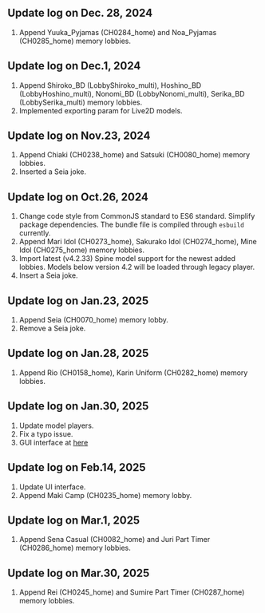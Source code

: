 ## Update log on Dec. 28, 2024

1. Append Yuuka_Pyjamas (CH0284_home) and Noa_Pyjamas (CH0285_home) memory lobbies.

## Update log on Dec.1, 2024

1. Append Shiroko_BD (LobbyShiroko_multi), Hoshino_BD (LobbyHoshino_multi), Nonomi_BD (LobbyNonomi_multi), Serika_BD (LobbySerika_multi) memory lobbies.
2. Implemented exporting param for Live2D models.

## Update log on Nov.23, 2024

1. Append Chiaki (CH0238_home) and Satsuki (CH0080_home) memory lobbies.
2. Inserted a Seia joke.

## Update log on Oct.26, 2024

1. Change code style from CommonJS standard to ES6 standard. Simplify package dependencies. The bundle file is compiled through `esbuild` currently.
2. Append Mari Idol (CH0273_home), Sakurako Idol (CH0274_home), Mine Idol (CH0275_home) memory lobbies.
3. Import latest (v4.2.33) Spine model support for the newest added lobbies. Models below version 4.2 will be loaded through legacy player.
4. Insert a Seia joke.

## Update log on Jan.23, 2025

1. Append Seia (CH0070_home) memory lobby.
2. Remove a Seia joke.

## Update log on Jan.28, 2025

1. Append Rio (CH0158_home), Karin Uniform (CH0282_home) memory lobbies.

## Update log on Jan.30, 2025

1. Update model players.
2. Fix a typo issue.
3. GUI interface at [here](https://api.justpureh2o.cn/v1/ba-memory/ui/)

## Update log on Feb.14, 2025

1. Update UI interface.
2. Append Maki Camp (CH0235_home) memory lobby.

## Update log on Mar.1, 2025

1. Append Sena Casual (CH0082_home) and Juri Part Timer (CH0286_home) memory lobbies.

## Update log on Mar.30, 2025

1. Append Rei (CH0245_home) and Sumire Part Timer (CH0287_home) memory lobbies.